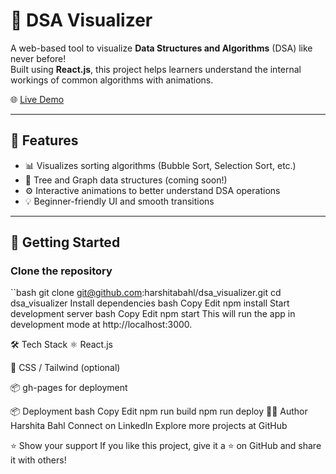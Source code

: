 # 🧠 DSA Visualizer

A web-based tool to visualize **Data Structures and Algorithms** (DSA) like never before!  
Built using **React.js**, this project helps learners understand the internal workings of common algorithms with animations.

🌐 [Live Demo](https://harshitabahl.github.io/dsa_visualizer)

---

## 📌 Features

- 📊 Visualizes sorting algorithms (Bubble Sort, Selection Sort, etc.)
- 🌳 Tree and Graph data structures (coming soon!)
- ⚙️ Interactive animations to better understand DSA operations
- 💡 Beginner-friendly UI and smooth transitions

---

## 🚀 Getting Started

### Clone the repository

``bash
git clone git@github.com:harshitabahl/dsa_visualizer.git
cd dsa_visualizer
Install dependencies
bash
Copy
Edit
npm install
Start development server
bash
Copy
Edit
npm start
This will run the app in development mode at http://localhost:3000.

🛠 Tech Stack
⚛️ React.js

🎨 CSS / Tailwind (optional)

📦 gh-pages for deployment

📦 Deployment
bash
Copy
Edit
npm run build
npm run deploy
🙋‍♀️ Author
Harshita Bahl
Connect on LinkedIn
Explore more projects at GitHub

⭐️ Show your support
If you like this project, give it a ⭐️ on GitHub and share it with others!

